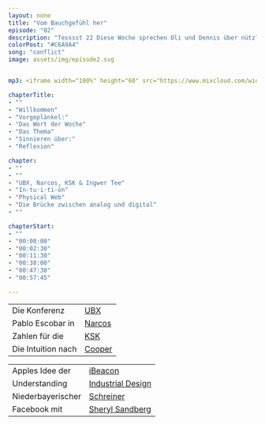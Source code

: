 ```yaml
---
layout: none
title: "Vom Bauchgefühl her"
episode: "02"
description: "Tesssst 22 Diese Woche sprechen Oli und Dennis über nützliche Brands, URL Leuchttürme und die weibliche Intuition."
colorPost: "#C6A9A4"
song: "conflict"
image: assets/img/episode2.svg


mp3: <iframe width="100%" height="60" src="https://www.mixcloud.com/widget/iframe/?feed=https%3A%2F%2Fwww.mixcloud.com%2Fiterativintuitiv%2Fvom-bauchgef%25C3%25BChl-her%2F&hide_cover=1&mini=1&hide_artwork=1" frameborder="0"></iframe>

chapterTitle:
- ""
- "Willkommen"
- "Vorgeplänkel:"
- "Das Wort der Woche"
- "Das Thema"
- "Sinnieren über:"
- "Reflexion"

chapter: 
- ""
- ""
- "UBX, Narcos, KSK & Ingwer Tee" 
- "In·tu·i·ti·ōn"
- "Physical Web"
- "Die Brücke zwischen analog und digital" 
- ""

chapterStart:
- ""
- "00:00:00"
- "00:02:30"
- "00:11:30"
- "00:38:00"
- "00:47:30"
- "00:57:45"

---
```


<!-- nach 8 einträgen ein neues table erstellen, danke :) !--> 

| | |
|:-|:-|
| Die Konferenz | [UBX](http://ubx.info/konferenz/) |
| Pablo Escobar in | [Narcos](http://www.imdb.com/title/tt2707408/) |
| Zahlen für die | [KSK](http://www.kuenstlersozialkasse.de/service/ksk-in-zahlen.html) |
| Die Intuition nach | [Cooper](http://www.cooper.com/journal/2007/10/intuition_pleasure_and_gesture) |




| | |
|:-|:-|
| Apples Idee der | [iBeacon](https://developer.apple.com/ibeacon/) |
| Understanding | [Industrial Design](http://shop.oreilly.com/product/0636920037019.do) |
| Niederbayerischer | [Schreiner](https://www.youtube.com/watch?v=6vMejS21KH4) |
| Facebook mit | [Sheryl Sandberg](https://www.facebook.com/sheryl?fref=ts) |


